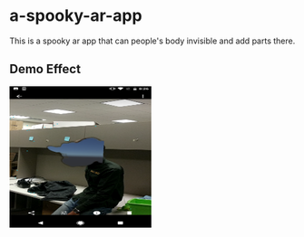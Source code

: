 # a-spooky-ar-app
This is a spooky ar app that can people's body invisible and add parts there.

Demo Effect
------------
<a href="url"><img src="https://github.com/alchemz/a-spooky-ar-app/blob/master/img/spooky-aaron.png" align="left" height="250" width="250" ></a>
